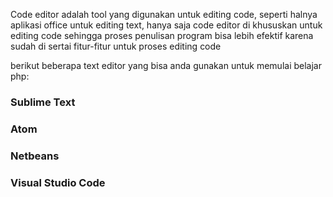 Code editor adalah tool yang digunakan untuk editing code, seperti halnya aplikasi office untuk editing text, hanya saja code editor di khususkan untuk editing code sehingga proses penulisan program bisa lebih efektif karena sudah di sertai fitur-fitur untuk proses editing code

berikut beberapa text editor yang bisa anda gunakan untuk memulai belajar php:

### Sublime Text

### Atom

### Netbeans

### Visual Studio Code

